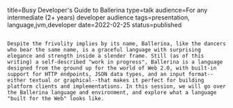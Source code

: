 title=Busy Developer's Guide to Ballerina
type=talk
audience=For any intermediate (2+ years) developer audience
tags=presentation, language,jvm,developer
date=2022-02-25
status=published
~~~~~~

Despite the frivolity implies by its name, Ballerina, like the dancers who bear the same name, is a graceful language with surprising elegance and strength inside a slender frame. Still (as of this writing) a self-described "work in progress", Ballerina is a language designed from the ground up for the world of Web 2.0, with built-in support for HTTP endpoints, JSON data types, and an input format--either textual or graphical--that makes it perfect for building platform clients and implementations. In this session, we will go over the Ballerina language and environment, and explore what a language "built for the Web" looks like.
    
